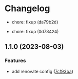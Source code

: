 # Changelog

- chore: fixup (da79b2d)

* chore: fixup (0d73424)

## 1.1.0 (2023-08-03)

### Features

- add renovate config ([7cf93ba](https://github.com/taiga-family/renovate-config/commit/7cf93ba7d741da0e3ea8745ab6b64cf2e7d9b3d1))
